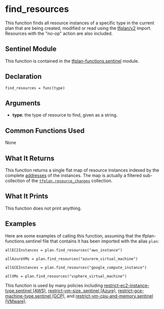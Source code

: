 # find_resources
This function finds all resource instances of a specific type in the current plan that are being created, modified or read using the [tfplan/v2](https://www.terraform.io/docs/cloud/sentinel/import/tfplan-v2.html) import. Resources with the "no-op" action are also included.

## Sentinel Module
This function is contained in the [tfplan-functions.sentinel](../tfplan-functions.sentinel) module.

## Declaration
`find_resources = func(type)`

## Arguments
* **type**: the type of resource to find, given as a string.

## Common Functions Used
None

## What It Returns
This function returns a single flat map of resource instances indexed by the complete [addresses](https://www.terraform.io/docs/internals/resource-addressing.html) of the instances. The map is actually a filtered sub-collection of the [`tfplan.resource_changes`](https://www.terraform.io/docs/cloud/sentinel/import/tfplan-v2.html#the-resource_changes-collection) collection.

## What It Prints
This function does not print anything.

## Examples
Here are some examples of calling this function, assuming that the tfplan-functions.sentinel file that contains it has been imported with the alias `plan`:
```
allEC2Instances = plan.find_resources("aws_instance")

allAzureVMs = plan.find_resources("azurerm_virtual_machine")

allGCEInstances = plan.find_resources("google_compute_instance")

allVMs = plan.find_resources("vsphere_virtual_machine")
```

This function is used by many policies including [restrict-ec2-instance-type.sentinel (AWS)](../../../aws/restrict-ec2-instance-type.sentinel), [restrict-vm-size..sentinel (Azure)](../../../azure/restrict-vm-size..sentinel), [restrict-gce-machine-type.sentinel (GCP)](../../../gcp/restrict-gce-machine-type.sentinel), and [restrict-vm-cpu-and-memory.sentinel (VMware)](../../../vmware/restrict-vm-cpu-and-memory.sentinel).
